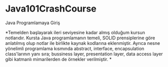 # Java101CrashCourse
Java Programlamaya Giriş 

*Temelden başlayarak ileri seviyesine kadar almış olduğum kursun notlarıdır. Kursta Java programlamanın temeli, SOLID prensiplerine göre anlatılmış olup notlar ile birlikte kaynak kodlarına eklenmiştir. Ayrıca nesne yönelimli programlama kısmında abstract, interface, encapsulation class'larının yanı sıra; bussiness layer, presentation layer, data access layer gibi katmanlı mimarilerden de örnekler verilmiştir. *
